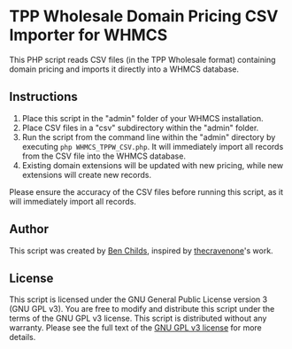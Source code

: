 # TPP Wholesale Domain Pricing CSV Importer for WHMCS

This PHP script reads CSV files (in the TPP Wholesale format) containing domain pricing and imports it directly into a WHMCS database.

## Instructions

1. Place this script in the "admin" folder of your WHMCS installation.
2. Place CSV files in a "csv" subdirectory within the "admin" folder.
3. Run the script from the command line within the "admin" directory by executing `php WHMCS_TPPW_CSV.php`. It will immediately import all records from the CSV file into the WHMCS database.
4. Existing domain extensions will be updated with new pricing, while new extensions will create new records.

Please ensure the accuracy of the CSV files before running this script, as it will immediately import all records.

## Author

This script was created by [Ben Childs](https://github.com/BenAChilds), inspired by [thecravenone](https://github.com/thecravenone/WHMCS_Bulk_add_TLDs)'s work.

## License

This script is licensed under the GNU General Public License version 3 (GNU GPL v3). You are free to modify and distribute this script under the terms of the GNU GPL v3 license. This script is distributed without any warranty. Please see the full text of the [GNU GPL v3 license](https://www.gnu.org/licenses/gpl-3.0.en.html) for more details.
